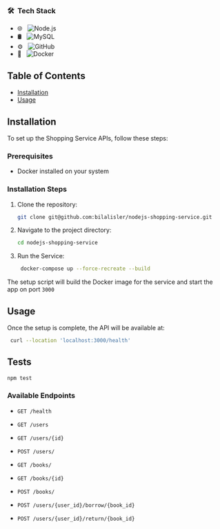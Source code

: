 ### 🛠 &nbsp;Tech Stack

- 🌐 &nbsp;
  ![Node.js](https://img.shields.io/badge/-Node.js-eeeeee?style=flat&logo=node.js)
- 🛢 &nbsp;
  ![MySQL](https://img.shields.io/badge/-MySQL-ffffff?style=flat&logo=mysql)
- ⚙️ &nbsp;
  ![GitHub](https://img.shields.io/badge/-GitHub-ffffff?style=flat&logo=github&logoColor=000000)
- 🔧 &nbsp;
  ![Docker](https://img.shields.io/badge/-Docker-ffffff?style=flat&logo=docker&logoColor=007ACC)

## Table of Contents

- [Installation](#installation)
- [Usage](#usage)

## Installation

To set up the Shopping Service APIs, follow these steps:

### Prerequisites

- Docker installed on your system

### Installation Steps

1. Clone the repository:

    ```bash
    git clone git@github.com:bilalisler/nodejs-shopping-service.git
    ```

2. Navigate to the project directory:

    ```bash
    cd nodejs-shopping-service
    ```

3. Run the Service:

    ```bash
     docker-compose up --force-recreate --build
    ```

The setup script will build the Docker image for the service and start the app on port `3000`

## Usage

Once the setup is complete, the API will be available at:

```sh
 curl --location 'localhost:3000/health'
```
## Tests
```sh
npm test
```

### Available Endpoints

- `GET /health`
- `GET /users`
- `GET /users/{id}`
- `POST /users/`


- `GET /books/`
- `GET /books/{id}`
- `POST /books/`


- `POST /users/{user_id}/borrow/{book_id}`
- `POST /users/{user_id}/return/{book_id}`
